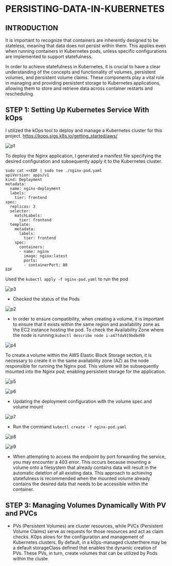 # PERSISTING-DATA-IN-KUBERNETES
## INTRODUCTION


It is important to recognize that containers are inherently designed to be stateless, meaning that data does not persist within them. This applies even when running containers in Kubernetes pods, unless specific configurations are implemented to support statefulness.

In order to achieve statefulness in Kubernetes, it is crucial to have a clear understanding of the concepts and functionality of volumes, persistent volumes, and persistent volume claims. These components play a vital role in managing and providing persistent storage to Kubernetes applications, allowing them to store and retrieve data across container restarts and rescheduling.


## STEP 1: Setting Up Kubernetes Service With kOps

I utilized the kOps tool to deploy and manage a Kubernetes cluster for this project. https://kops.sigs.k8s.io/getting_started/aws/

![p1](https://github.com/busolagbadero/PERSISTING-DATA-IN-KUBERNETES/assets/94229949/1abe3869-1003-4e26-9996-6df0729d72c8)


To deploy the Nginx application, I generated a manifest file specifying the desired configuration and subsequently apply it to the Kubernetes cluster.

```
sudo cat <<EOF | sudo tee ./nginx-pod.yaml
apiVersion: apps/v1
kind: Deployment
metadata:
  name: nginx-deployment
  labels:
    tier: frontend
spec:
  replicas: 3
  selector:
    matchLabels:
      tier: frontend
  template:
    metadata:
      labels:
        tier: frontend
    spec:
      containers:
      - name: nginx
        image: nginx:latest
        ports:
        - containerPort: 80
EOF
```

Used the `kubectl apply -f nginx-pod.yaml` to run the pod 

![p3](https://github.com/busolagbadero/PERSISTING-DATA-IN-KUBERNETES/assets/94229949/27c390cb-f8e6-4db4-a6ba-8567705235e1)

- Checked the status of the Pods 

![p2](https://github.com/busolagbadero/PERSISTING-DATA-IN-KUBERNETES/assets/94229949/9cfb8a1a-7fe0-4394-84e7-62fe0f71365a)


- In order to ensure compatibility, when creating a volume, it is important to ensure that it exists within the same region and availability zone as the EC2 instance hosting the pod. To check the Availability Zone where the node is running:`kubectl describe node i-a47fda919bdbd90`

![p4](https://github.com/busolagbadero/PERSISTING-DATA-IN-KUBERNETES/assets/94229949/e7a16912-4870-407c-a409-13ee3839f581)


To create a volume within the AWS Elastic Block Storage section, it is necessary to create it in the same availability zone (AZ) as the node responsible for running the Nginx pod. This volume will be subsequently mounted into the Nginx pod, enabling persistent storage for the application.

![p5](https://github.com/busolagbadero/PERSISTING-DATA-IN-KUBERNETES/assets/94229949/30fb0bc5-38e1-4a65-9d2d-4d0df1d56387)

![p6](https://github.com/busolagbadero/PERSISTING-DATA-IN-KUBERNETES/assets/94229949/18778d29-4cc2-4e16-b8b5-50d31272100d)

- Updating the deployment configuration with the volume spec and volume mount


![p7](https://github.com/busolagbadero/PERSISTING-DATA-IN-KUBERNETES/assets/94229949/33ee7667-df1d-4c86-89a2-77c268441d9d)


- Run the command `kubectl create -f nginx-pod.yaml`

![p8](https://github.com/busolagbadero/PERSISTING-DATA-IN-KUBERNETES/assets/94229949/3fcecd7c-4d1d-472b-a4ec-6c7585a91278)

![p9](https://github.com/busolagbadero/PERSISTING-DATA-IN-KUBERNETES/assets/94229949/43aeff2d-7adf-4d0a-a6fc-8a02e8ca1dc9)



- When attempting to access the endpoint by port forwarding the service, you may encounter a 403 error. This occurs because mounting a volume onto a filesystem that already contains data will result in the automatic deletion of all existing data. This approach to achieving statefulness is recommended when the mounted volume already contains the desired data that needs to be accessible within the container.


## STEP 3: Managing Volumes Dynamically With PV and PVCs

- PVs (Persistent Volumes) are cluster resources, while PVCs (Persistent Volume Claims) serve as requests for those resources and act as claim checks. K0ps alows for the configuration and management of Kubernetes clusters. By default, in a k0ps-managed clusterthere may be a default storageClass defined that enables the dynamic creation of PVs. These PVs, in turn, create volumes that can be utilized by Pods within the cluste







